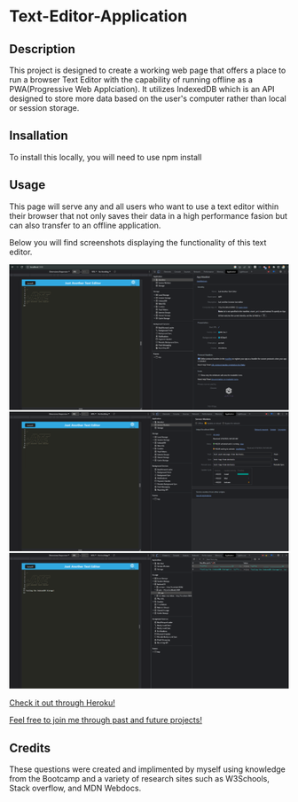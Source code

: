 # Text-Editor-Application

## Description

This project is designed to create a working web page that offers a place to run a browser Text Editor with the capability of running offline as a PWA(Progressive Web Applciation). It utilizes IndexedDB which is an API designed to store more data based on the user's computer rather than local or session storage. 

## Insallation

To install this locally, you will need to use npm install

## Usage

This page will serve any and all users who want to use a text editor within their browser that not only saves their data in a high performance fasion but can also transfer to an offline application.

Below you will find screenshots displaying the functionality of this text editor.

![](images/App-Manifest.png)
![](images/Service-Worker.png)
![](images/IndexedDB-Storage.png)

[Check it out through Heroku!](https://jate-text-editor9.herokuapp.com/)

[Feel free to join me through past and future projects!](https://github.com/Morralytics)

## Credits

These questions were created and implimented by myself using knowledge from the Bootcamp and a variety of research sites such as W3Schools, Stack overflow, and MDN Webdocs.
